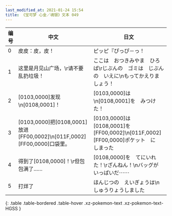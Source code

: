 ```yaml
---
last_modified_at: 2021-01-24 15:54
title: 《宝可梦 心金／魂银》文本 049
---
```

| 编号 | 中文 | 日文 |
| ---- | ---- | ---- |
| 0 | 皮皮：皮，皮！ | ピッピ『ぴっぴ－っ！ |
| 1 | 这里是月见山广场，\r请不要乱扔垃圾！ | ここは　おつきみやま　ひろば\rじぶんの　ゴミは　じぶんの　いえに\nもってかえりましょう！ |
| 2 | [0103,0000]发现\n[0108,0001]！ | [0103,0000]は\n[0108,0001]を　みつけた！ |
| 3 | [0103,0000]把[0108,0001]放进[FF00,0002]\n[011F,0002][FF00,0000]口袋里。 | [0103,0000]は　[0108,0001]を[FF00,0002]\n[011F,0002][FF00,0000]ポケット　に　しまった |
| 4 | 得到了[0108,0000]！\r但包包满了…… | [0108,0000]を　てにいれた！\rざんねん！\nバッグが　いっぱいだ⋯⋯ |
| 5 | 打烊了 | ほんじつの　えいぎょうは\nしゅうりょうしました |
{: .table .table-bordered .table-hover .xz-pokemon-text .xz-pokemon-text-HGSS }